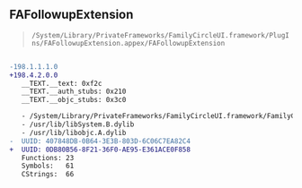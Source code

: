 ## FAFollowupExtension

> `/System/Library/PrivateFrameworks/FamilyCircleUI.framework/PlugIns/FAFollowupExtension.appex/FAFollowupExtension`

```diff

-198.1.1.1.0
+198.4.2.0.0
   __TEXT.__text: 0xf2c
   __TEXT.__auth_stubs: 0x210
   __TEXT.__objc_stubs: 0x3c0

   - /System/Library/PrivateFrameworks/FamilyCircleUI.framework/FamilyCircleUI
   - /usr/lib/libSystem.B.dylib
   - /usr/lib/libobjc.A.dylib
-  UUID: 407848DB-0B64-3E3B-803D-6C06C7EA82C4
+  UUID: 0DB80B56-8F21-36F0-AE95-E361ACE0F858
   Functions: 23
   Symbols:   61
   CStrings:  66

```
